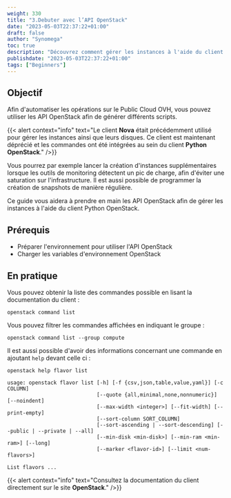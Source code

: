 ```yaml
---
weight: 330
title: "3.Debuter avec l’API OpenStack"
date: "2023-05-03T22:37:22+01:00"
draft: false
author: "Synomega"
toc: true
description: "Découvrez comment gérer les instances à l'aide du client Python OpenStack"
publishdate: "2023-05-03T22:37:22+01:00"
tags: ["Beginners"]
---
```



## Objectif

Afin d'automatiser les opérations sur le Public Cloud OVH, vous pouvez utiliser les API OpenStack afin de générer différents scripts.

{{< alert context="info" text="Le client <strong>Nova</strong> était précédemment utilisé pour gérer les instances ainsi que leurs disques. Ce client est maintenant déprécié et les commandes ont été intégrées au sein du client <strong>Python OpenStack</strong>." />}}

Vous pourrez par exemple lancer la création d'instances supplémentaires lorsque les outils de monitoring détectent un pic de charge, afin d'éviter une saturation sur l'infrastructure. Il est aussi possible de programmer la création de snapshots de manière régulière.

Ce guide vous aidera à prendre en main les API OpenStack afin de gérer les instances à l'aide du client Python OpenStack.


## Prérequis

- Préparer l'environnement pour utiliser l'API OpenStack
- Charger les variables d'environnement OpenStack

## En pratique

Vous pouvez obtenir la liste des commandes possible en lisant la documentation du client :

```shell
openstack command list
```

Vous pouvez filtrer les commandes affichées en indiquant le groupe :

```shell
openstack command list --group compute
```

Il est aussi possible d'avoir des informations concernant une commande en ajoutant `help` devant celle ci :

```shell
openstack help flavor list 
```

```shell
usage: openstack flavor list [-h] [-f {csv,json,table,value,yaml}] [-c COLUMN]
                             [--quote {all,minimal,none,nonnumeric}] [--noindent]
                             [--max-width <integer>] [--fit-width] [--print-empty]
                             [--sort-column SORT_COLUMN]
                             [--sort-ascending | --sort-descending] [--public | --private | --all]
                             [--min-disk <min-disk>] [--min-ram <min-ram>] [--long]
                             [--marker <flavor-id>] [--limit <num-flavors>]

List flavors ...
```

{{< alert context="info" text="Consultez la documentation du client directement sur le site <strong>OpenStack</strong>." />}}
